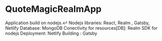 # QuoteMagicRealmApp
Application build on nodejs.↩
Nodejs libraries: React, Realm , Gatsby, Netlify
Database: MongoDB
Conectivity for resources[DB]: Realm SDK for nodejs
Deployment: Netlify
Building : Gatsby

